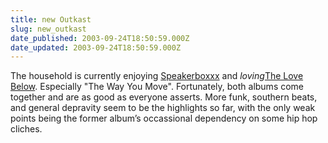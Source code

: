 ```yaml
---
title: new Outkast
slug: new_outkast
date_published: 2003-09-24T18:50:59.000Z
date_updated: 2003-09-24T18:50:59.000Z
---
```


The household is currently enjoying [Speakerboxxx](http://www.amazon.com/exec/obidos/tg/detail/-/B0000AGWFX/2020-20) and *loving*[The Love Below](http://www.amazon.com/exec/obidos/tg/detail/-/B0000AGWFX/2020-20). Especially "The Way You Move". Fortunately, both albums come together and are as good as everyone asserts. More funk, southern beats, and general depravity seem to be the highlights so far, with the only weak points being the former album’s occassional dependency on some hip hop cliches.
